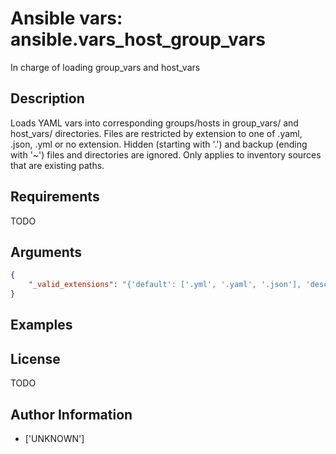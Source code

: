 # Ansible vars: ansible.vars_host_group_vars


In charge of loading group_vars and host_vars

## Description

Loads YAML vars into corresponding groups/hosts in group_vars/ and host_vars/ directories.
Files are restricted by extension to one of .yaml, .json, .yml or no extension.
Hidden (starting with '.') and backup (ending with '~') files and directories are ignored.
Only applies to inventory sources that are existing paths.

## Requirements

TODO

## Arguments

``` json
{
    "_valid_extensions": "{'default': ['.yml', '.yaml', '.json'], 'description': ["Check all of these extensions when looking for 'variable' files which should be YAML or JSON or vaulted versions of these.", 'This affects vars_files, include_vars, inventory and vars plugins among others.'], 'env': [{'name': 'ANSIBLE_YAML_FILENAME_EXT'}], 'ini': [{'section': 'yaml_valid_extensions', 'key': 'defaults'}], 'type': 'list'}",
}
```

## Examples



## License

TODO

## Author Information
  - ['UNKNOWN']
